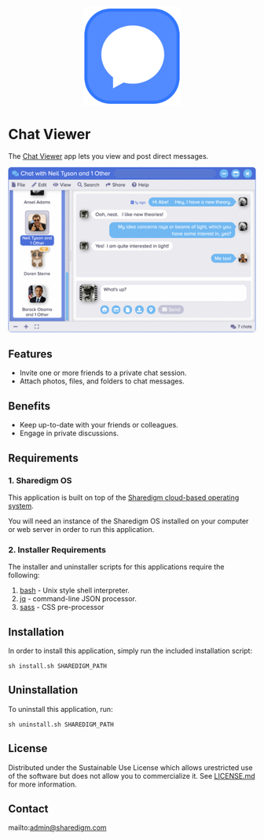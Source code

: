 <p align="center" style="text-align:center">
	<img src="images/icons/logo.svg" width="200">
</p>

# Chat Viewer

The [Chat Viewer](https://www.sharedigm.com/#apps/chat-viewer) app lets you view and post direct messages. 

<p align="center" style="text-align:center">
	<img src="images/info/chat-viewer.png" width="720" style="border-radius:6px" />
</p>

## Features

- Invite one or more friends to a private chat session.
- Attach photos, files, and folders to chat messages.

## Benefits

- Keep up-to-date with your friends or colleagues.
- Engage in private discussions.

## Requirements

### 1. Sharedigm OS

This application is built on top of the [Sharedigm cloud-based operating system](https://github.com/Sharedigm/SharedigmOS).

You will need an instance of the Sharedigm OS installed on your computer or web server in order to run this application.

### 2. Installer Requirements

The installer and uninstaller scripts for this applications require the following:

1. [bash](https://en.wikipedia.org/wiki/Bash_(Unix_shell)) - Unix style shell interpreter. 
2. [jq](https://jqlang.github.io/jq/) - command-line JSON processor. 
2. [sass](https://sass-lang.com) - CSS pre-processor

## Installation

In order to install this application, simply run the included installation script:

```
sh install.sh SHAREDIGM_PATH
```

## Uninstallation

To uninstall this application, run:

```
sh uninstall.sh SHAREDIGM_PATH
```

<!-- LICENSE -->
## License

Distributed under the Sustainable Use License which allows urestricted use of the software but does not allow you to commercialize it. See [LICENSE.md](LICENSE.md) for more information.

<!-- CONTACT -->
## Contact

mailto:admin@sharedigm.com